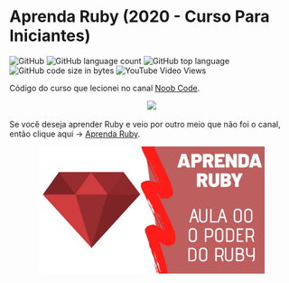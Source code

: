 # Aprenda Ruby (2020 - Curso Para Iniciantes)
![GitHub](https://img.shields.io/github/license/diegoshakan/curso-noob-ruby?style=plastic)
![GitHub language count](https://img.shields.io/github/languages/count/diegoshakan/curso-noob-ruby?style=plastic)
![GitHub top language](https://img.shields.io/github/languages/top/diegoshakan/curso-noob-ruby?style=plastic)
![GitHub code size in bytes](https://img.shields.io/github/languages/code-size/diegoshakan/curso-noob-ruby?style=plastic)
![YouTube Video Views](https://img.shields.io/youtube/views/bLDH3NypOVo?style=social)

Código do curso que lecionei no canal [Noob Code](https://www.youtube.com/channel/UCE7utsNu7u7HqoZDT2OdUiA/playlists).

<p align="center">
<img width="100px" src="https://yt3.ggpht.com/-vePfmEj4zlw/AAAAAAAAAAI/AAAAAAAAAAA/ltul8KlfWSo/s108-c-k-c0x00ffffff-no-rj-mo/photo.jpg">
</p>

Se você deseja aprender Ruby e veio por outro meio que não foi o canal, então clique aqui -> [Aprenda Ruby](https://www.youtube.com/watch?v=bLDH3NypOVo&list=PLnV7i1DUV_zOit4a_tEDf1_PcRd25dL7e).

<p align="center">
  <img width="400" src="ruby00.jpeg">
</p>
